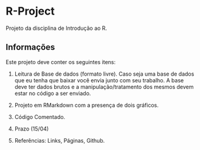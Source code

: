# R-Project
Projeto da disciplina de Introdução ao R.

## Informações

Este projeto deve conter os seguintes itens:

1) Leitura de Base de dados (formato livre).
Caso seja uma base de dados que eu tenha que baixar você envia junto com seu trabalho. A base deve ter dados brutos e a manipulação/tratamento dos mesmos devem estar no código a ser enviado.

2) Projeto em RMarkdown com a presença de dois gráficos.
   
3) Código Comentado.
    
4) Prazo (15/04)
 
5) Referências: Links, Páginas, Github.
